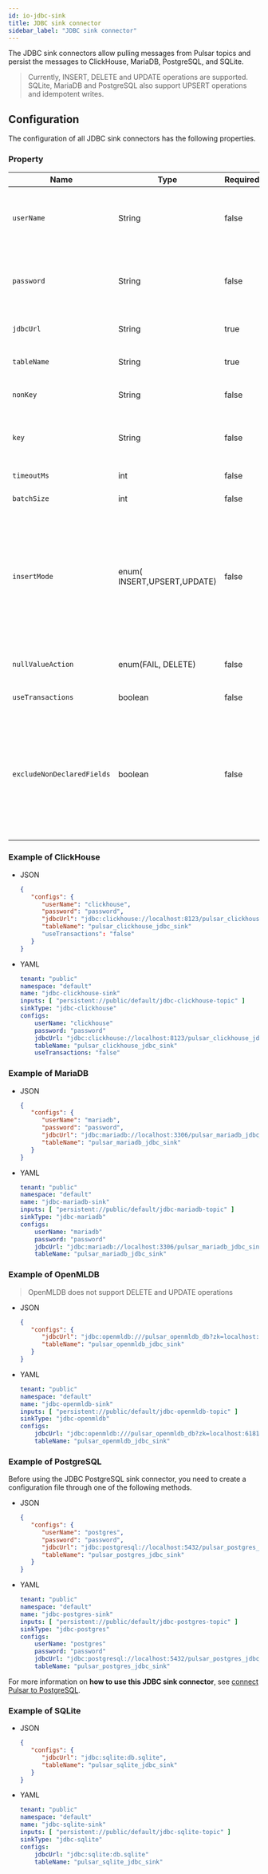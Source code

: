 ```yaml
---
id: io-jdbc-sink
title: JDBC sink connector
sidebar_label: "JDBC sink connector"
---
```


The JDBC sink connectors allow pulling messages from Pulsar topics and persist the messages to ClickHouse, MariaDB, PostgreSQL, and SQLite.

> Currently, INSERT, DELETE and UPDATE operations are supported.
> SQLite, MariaDB and PostgreSQL also support UPSERT operations and idempotent writes.

## Configuration

The configuration of all JDBC sink connectors has the following properties.

### Property

| Name        | Type   | Required | Default            | Description                                                                                                                                                                                                                                                                                                                               |
|-------------|--------|----------|--------------------|-------------------------------------------------------------------------------------------------------------------------------------------------------------------------------------------------------------------------------------------------------------------------------------------------------------------------------------------|
| `userName`  | String | false    | " " (empty string) | The username used to connect to the database specified by `jdbcUrl`.<br /><br />**Note: `userName` is case-sensitive.**                                                                                                                                                                                                                   |
| `password`  | String | false    | " " (empty string) | The password used to connect to the database specified by `jdbcUrl`. <br /><br />**Note: `password` is case-sensitive.**                                                                                                                                                                                                                  |
| `jdbcUrl`   | String | true     | " " (empty string) | The JDBC URL of the database that the connector connects to.                                                                                                                                                                                                                                                                              |
| `tableName` | String | true     | " " (empty string) | The name of the table that the connector writes to.                                                                                                                                                                                                                                                                                       |
| `nonKey`    | String | false    | " " (empty string) | A comma-separated list containing the fields used in updating events.                                                                                                                                                                                                                                                                     |
| `key`       | String | false    | " " (empty string) | A comma-separated list containing the fields used in `where` condition of updating and deleting events.                                                                                                                                                                                                                                   |
| `timeoutMs` | int    | false    | 500                | The JDBC operation timeout in milliseconds.                                                                                                                                                                                                                                                                                               |
| `batchSize` | int    | false    | 200                | The batch size of updates made to the database.                                                                                                                                                                                                                                                                                           |
| `insertMode` | enum( INSERT,UPSERT,UPDATE) | false    | INSERT             | If it is configured as UPSERT, the sink uses upsert semantics rather than plain INSERT/UPDATE statements. Upsert semantics refer to atomically adding a new row or updating the existing row if there is a primary key constraint violation, which provides idempotence.                                                                  |
| `nullValueAction` | enum(FAIL, DELETE) | false    | FAIL               | How to handle records with NULL values. Possible options are `DELETE` or `FAIL`.                                                                                                                                                                                                                                                          |
| `useTransactions` | boolean | false    | true               | Enable transactions of the database.                                                                                                                                                                                                                                                                                                      
| `excludeNonDeclaredFields` | boolean | false    | false              | All the table fields are discovered automatically. `excludeNonDeclaredFields` indicates if the table fields not explicitly listed in `nonKey` and `key` must be included in the query. By default all the table fields are included. To leverage of table fields defaults during insertion, it is suggested to set this value to `false`. |

### Example of ClickHouse

* JSON

  ```json
  {
     "configs": {
        "userName": "clickhouse",
        "password": "password",
        "jdbcUrl": "jdbc:clickhouse://localhost:8123/pulsar_clickhouse_jdbc_sink",
        "tableName": "pulsar_clickhouse_jdbc_sink"
        "useTransactions": "false"
     }
  }
  ```

* YAML

  ```yaml
  tenant: "public"
  namespace: "default"
  name: "jdbc-clickhouse-sink"
  inputs: [ "persistent://public/default/jdbc-clickhouse-topic" ]
  sinkType: "jdbc-clickhouse"    
  configs:
      userName: "clickhouse"
      password: "password"
      jdbcUrl: "jdbc:clickhouse://localhost:8123/pulsar_clickhouse_jdbc_sink"
      tableName: "pulsar_clickhouse_jdbc_sink"
      useTransactions: "false"
  ```

### Example of MariaDB

* JSON

  ```json
  {
     "configs": {
        "userName": "mariadb",
        "password": "password",
        "jdbcUrl": "jdbc:mariadb://localhost:3306/pulsar_mariadb_jdbc_sink",
        "tableName": "pulsar_mariadb_jdbc_sink"
     }
  }
  ```

* YAML

  ```yaml
  tenant: "public"
  namespace: "default"
  name: "jdbc-mariadb-sink"
  inputs: [ "persistent://public/default/jdbc-mariadb-topic" ]
  sinkType: "jdbc-mariadb"    
  configs:
      userName: "mariadb"
      password: "password"
      jdbcUrl: "jdbc:mariadb://localhost:3306/pulsar_mariadb_jdbc_sink"
      tableName: "pulsar_mariadb_jdbc_sink"
  ```

### Example of OpenMLDB
> OpenMLDB does not support DELETE and UPDATE operations
* JSON

  ```json
  {
     "configs": {
        "jdbcUrl": "jdbc:openmldb:///pulsar_openmldb_db?zk=localhost:6181&zkPath=/openmldb",
        "tableName": "pulsar_openmldb_jdbc_sink"
     }
  }
  ```

* YAML

  ```yaml
  tenant: "public"
  namespace: "default"
  name: "jdbc-openmldb-sink"
  inputs: [ "persistent://public/default/jdbc-openmldb-topic" ]
  sinkType: "jdbc-openmldb"    
  configs:
      jdbcUrl: "jdbc:openmldb:///pulsar_openmldb_db?zk=localhost:6181&zkPath=/openmldb"
      tableName: "pulsar_openmldb_jdbc_sink"
  ```

### Example of PostgreSQL

Before using the JDBC PostgreSQL sink connector, you need to create a configuration file through one of the following methods.

* JSON

  ```json
  {
     "configs": {
        "userName": "postgres",
        "password": "password",
        "jdbcUrl": "jdbc:postgresql://localhost:5432/pulsar_postgres_jdbc_sink",
        "tableName": "pulsar_postgres_jdbc_sink"
     }
  }
  ```

* YAML

  ```yaml
  tenant: "public"
  namespace: "default"
  name: "jdbc-postgres-sink"
  inputs: [ "persistent://public/default/jdbc-postgres-topic" ]
  sinkType: "jdbc-postgres"    
  configs:
      userName: "postgres"
      password: "password"
      jdbcUrl: "jdbc:postgresql://localhost:5432/pulsar_postgres_jdbc_sink"
      tableName: "pulsar_postgres_jdbc_sink"
  ```

For more information on **how to use this JDBC sink connector**, see [connect Pulsar to PostgreSQL](io-quickstart.md#connect-pulsar-to-postgresql).

### Example of SQLite

* JSON

  ```json
  {
     "configs": {
        "jdbcUrl": "jdbc:sqlite:db.sqlite",
        "tableName": "pulsar_sqlite_jdbc_sink"
     }
  }
  ```

* YAML

  ```yaml
  tenant: "public"
  namespace: "default"
  name: "jdbc-sqlite-sink"
  inputs: [ "persistent://public/default/jdbc-sqlite-topic" ]
  sinkType: "jdbc-sqlite"    
  configs:
      jdbcUrl: "jdbc:sqlite:db.sqlite"
      tableName: "pulsar_sqlite_jdbc_sink"
  ```

